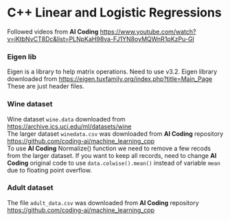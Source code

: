# C++ Linear and Logistic Regressions

Followed videos from **AI Coding** https://www.youtube.com/watch?v=jKtbNvCT8Dc&list=PLNpKaH98va-FJ1YN8oyMQWnR1pKzPu-GI

### Eigen lib
Eigen is a library to help matrix operations.
Need to use v3.2.
Eigen library downloaded from https://eigen.tuxfamily.org/index.php?title=Main_Page  
These are just header files.

### Wine dataset
Wine dataset `wine.data` downloaded from https://archive.ics.uci.edu/ml/datasets/wine  
The larger dataset `winedata.csv` was downloaded from **AI Coding** repository https://github.com/coding-ai/machine_learning_cpp  
To use **AI Coding** Normalize() function we need to remove a few recods from the larger dataset. If you want to keep all records, need to change **AI Coding** original code to use `data.colwise().mean()` instead of variable `mean` due to floating point overflow.

### Adult dataset
The file `adult_data.csv` was downloaded from **AI Coding** repository https://github.com/coding-ai/machine_learning_cpp  